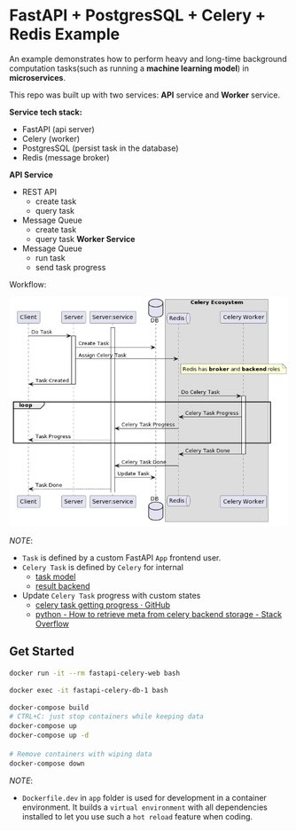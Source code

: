 # FastAPI + PostgresSQL + Celery + Redis Example

An example demonstrates how to perform heavy and long-time background computation tasks(such as running a **machine learning model**) in **microservices**.

This repo was built up with two services: **API** service and **Worker** service.

**Service tech stack:**
- FastAPI (api server)
- Celery (worker)
- PostgresSQL (persist task in the database)
- Redis (message broker)

**API Service**
- REST API
  - create task
  - query task
- Message Queue
  - create task
  - query task
**Worker Service**
- Message Queue
  - run task
  - send task progress
  
Workflow:

![workflow](./out/workflow.png)

_NOTE_:

- `Task` is defined by a custom FastAPI `App` frontend user.
- `Celery Task` is defined by `Celery` for internal
  - [task model](https://docs.celeryq.dev/en/latest/internals/reference/celery.backends.database.models.html#celery.backends.database.models.Task)
  - [result backend](https://docs.celeryq.dev/en/stable/userguide/tasks.html#result-backends)
- Update `Celery Task` progress with custom states
  - [celery task getting progress · GitHub](https://gist.github.com/siddhism/6399964b89ce734990763c922c3556da)
  - [python - How to retrieve meta from celery backend storage - Stack Overflow](https://stackoverflow.com/questions/34208399/how-to-retrieve-meta-from-celery-backend-storage)


## Get Started

```sh
docker run -it --rm fastapi-celery-web bash
```

```sh
docker exec -it fastapi-celery-db-1 bash
```

```sh
docker-compose build
# CTRL+C: just stop containers while keeping data
docker-compose up
docker-compose up -d

# Remove containers with wiping data
docker-compose down 
```

_NOTE_:

- `Dockerfile.dev` in `app` folder is used for development in a container environment. It builds a `virtual environment` with all dependencies installed to let you use such a `hot reload` feature when coding.
